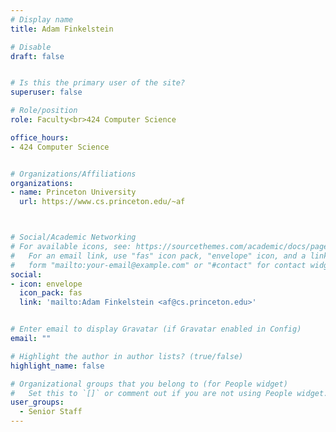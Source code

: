 ```yaml
---
# Display name
title: Adam Finkelstein

# Disable
draft: false


# Is this the primary user of the site?
superuser: false

# Role/position
role: Faculty<br>424 Computer Science

office_hours:
- 424 Computer Science


# Organizations/Affiliations
organizations:
- name: Princeton University
  url: https://www.cs.princeton.edu/~af



# Social/Academic Networking
# For available icons, see: https://sourcethemes.com/academic/docs/page-builder/#icons
#   For an email link, use "fas" icon pack, "envelope" icon, and a link in the
#   form "mailto:your-email@example.com" or "#contact" for contact widget.
social:
- icon: envelope
  icon_pack: fas
  link: 'mailto:Adam Finkelstein <af@cs.princeton.edu>'


# Enter email to display Gravatar (if Gravatar enabled in Config)
email: ""

# Highlight the author in author lists? (true/false)
highlight_name: false

# Organizational groups that you belong to (for People widget)
#   Set this to `[]` or comment out if you are not using People widget.
user_groups:
  - Senior Staff
---
```


